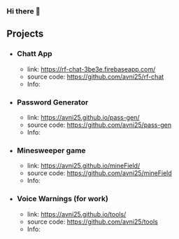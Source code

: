 ### Hi there 👋


## Projects

* ### Chatt App
  * link: https://rf-chat-3be3e.firebaseapp.com/
  * source code: https://github.com/avni25/rf-chat
  * Info: 
 
 * ### Password Generator
     * link: https://avni25.github.io/pass-gen/
     * source code: https://github.com/avni25/pass-gen
     * Info: 
 
  * ### Minesweeper game
     * link: https://avni25.github.io/mineField/
     * source code: https://github.com/avni25/mineField
     * Info: 

 * ### Voice Warnings (for work)
     * link: https://avni25.github.io/tools/
     * source code: https://github.com/avni25/tools
     * Info: 
<!--
**avni25/avni25** is a ✨ _special_ ✨ repository because its `README.md` (this file) appears on your GitHub profile.

Here are some ideas to get you started:

- 🔭 I’m currently working on ...
- 🌱 I’m currently learning ...
- 👯 I’m looking to collaborate on ...
- 🤔 I’m looking for help with ...
- 💬 Ask me about ...
- 📫 How to reach me: ...
- 😄 Pronouns: ...
- ⚡ Fun fact: ...
-->
